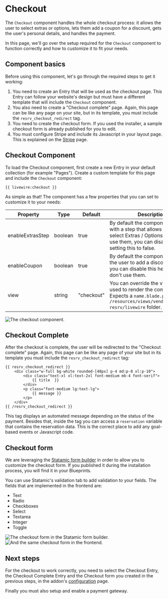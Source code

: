 # Checkout

The `Checkout` component handles the whole checkout process: it allows the user to select extras or options, lets them add a coupon for a discount, gets the user's personal details, and handles the payment.

In this page, we'll go over the setup required for the `Checkout` component to function correctly and how to customize it to fit your needs.

## Component basics

Before using this component, let's go through the required steps to get it working:

1. You need to create an Entry that will be used as the checkout page. This Entry can follow your website's design but must have a different template that will include the `Checkout` component.
2. You also need to create a "Checkout complete" page. Again, this page can be like any page on your site, but in its template, you must include the `resrv_checkout_redirect` tag.
3. You need to create the checkout form. If you used the installer, a sample checkout form is already published for you to edit.
4. You must configure Stripe and include its Javascript in your layout page. This is explained on the [Stripe](./stripe) page.

## Checkout Component

To load the Checkout component, first create a new Entry in your default collection (for example "Pages"). Create a custom template for this page and include the `Checkout` component:

```antlers
{{ livewire:checkout }}
```

As simple as that! The component has a few properties that you can set to customize it to your needs:

| Property | Type | Default | Description |
| -------- | ---- | ------- | ----------- |
| enableExtrasStep | boolean | true | By default the component starts with a step that allows the user to select Extras / Options. If you don't use them, you can disable it by setting this to false. |
| enableCoupon | boolean | true | By default the component allows the user to add a discount coupon, you can disable this here if you don't use them. |
| view | string | "checkout" | You can override the view that is used to render the component. Expects a `name.blade.php` file in the `/resources/views/vendor/statamic-resrv/livewire` folder. |

<Image src="./img/resrv-checkout.webp" alt="The checkout component." />

## Checkout Complete

After the checkout is complete, the user will be redirected to the "Checkout complete" page. Again, this page can be like any page of your site but in its template you must include the `resrv_checkout_redirect` tag:

```antlers
{{ resrv_checkout_redirect }}
    <div class="w-full bg-white rounded-[48px] p-4 md:p-8 xl:p-10">          
        <div class="text-xl xl:text-2xl font-medium mb-4 font-serif">
            {{ title  }}
        </div>
        <p class="font-medium lg:text-lg">
            {{ message }}
        </p>                        
    </div>
{{ /resrv_checkout_redirect }}
```

This tag displays an automated message depending on the status of the payment. Besides that, inside the tag you can access a `reservation` variable that contains the reservation data. This is the correct place to add any goal-based events or Javascript code.


## Checkout form

We are leveraging the [Statamic form builder](https://statamic.dev/forms) in order to allow you to customize the checkout form. If you published it during the installation process, you will find it in your Blueprints.

You can use Statamic's validation tab to add validation to your fields. The fields that are implemented in the frontend are:

- Text
- Radio
- Checkboxes
- Select
- Textarea
- Integer
- Toggle

<Image src="./img/resrv-checkout-form.webp" alt="The checkout form in the Statamic form builder." />

<Image src="./img/resrv-checkout-form-frontend.webp" alt="And the same checkout form in the frontend." />

## Next steps

For the checkout to work correctly, you need to select the Checkout Entry, the Checkout Complete Entry and the Checkout form you created in the previous steps, in the addon's [configuration](./configuration.md) page.

Finally you must also setup and enable a payment gateway.
